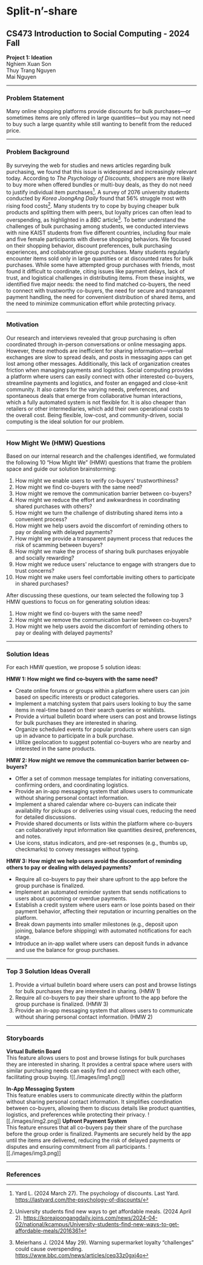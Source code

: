 
# Split-n’-share
## CS473 Introduction to Social Computing - 2024 Fall  
**Project 1: Ideation**  
Nghiem Xuan Son  
Thuy Trang Nguyen  
Mai Nguyen  

---

### Problem Statement  
Many online shopping platforms provide discounts for bulk purchases—or sometimes items are only offered in large quantities—but you may not need to buy such a large quantity while still wanting to benefit from the reduced price.

---

### Problem Background

By surveying the web for studies and news articles regarding bulk purchasing, we found that this issue is widespread and increasingly relevant today. According to *The Psychology of Discounts*, shoppers are more likely to buy more when offered bundles or multi-buy deals, as they do not need to justify individual item purchases[^1]. A survey of 2076 university students conducted by *Korea JoongAng Daily* found that 56% struggle most with rising food costs[^2]. Many students try to cope by buying cheaper bulk products and splitting them with peers, but loyalty prices can often lead to overspending, as highlighted in a *BBC* article[^3]. To better understand the challenges of bulk purchasing among students, we conducted interviews with nine KAIST students from five different countries, including four male and five female participants with diverse shopping behaviors. We focused on their shopping behavior, discount preferences, bulk purchasing experiences, and collaborative group purchases. Many students regularly encounter items sold only in large quantities or at discounted rates for bulk purchases. While some have attempted group purchases with friends, most found it difficult to coordinate, citing issues like payment delays, lack of trust, and logistical challenges in distributing items. From these insights, we identified five major needs: the need to find matched co-buyers, the need to connect with trustworthy co-buyers, the need for secure and transparent payment handling, the need for convenient distribution of shared items, and the need to minimize communication effort while protecting privacy.

---

### Motivation

Our research and interviews revealed that group purchasing is often coordinated through in-person conversations or online messaging apps. However, these methods are inefficient for sharing information—verbal exchanges are slow to spread deals, and posts in messaging apps can get lost among other messages. Additionally, this lack of organization creates friction when managing payments and logistics. Social computing provides a platform where users can easily connect with other interested co-buyers, streamline payments and logistics, and foster an engaged and close-knit community. It also caters for the varying needs, preferences, and spontaneous deals that emerge from collaborative human interactions, which a fully automated system is not flexible for. It is also cheaper than retailers or other intermediaries, which add their own operational costs to the overall cost. Being flexible, low-cost, and community-driven, social computing is the ideal solution for our problem.

---

### How Might We (HMW) Questions

Based on our internal research and the challenges identified, we formulated the following 10 “How Might We” (HMW) questions that frame the problem space and guide our solution brainstorming:

1. How might we enable users to verify co-buyers' trustworthiness?  
2. How might we find co-buyers with the same need?  
3. How might we remove the communication barrier between co-buyers?  
4. How might we reduce the effort and awkwardness in coordinating shared purchases with others?  
5. How might we turn the challenge of distributing shared items into a convenient process?  
6. How might we help users avoid the discomfort of reminding others to pay or dealing with delayed payments?  
7. How might we provide a transparent payment process that reduces the risk of scamming between buyers?  
8. How might we make the process of sharing bulk purchases enjoyable and socially rewarding?  
9. How might we reduce users' reluctance to engage with strangers due to trust concerns?  
10. How might we make users feel comfortable inviting others to participate in shared purchases?  

After discussing these questions, our team selected the following top 3 HMW questions to focus on for generating solution ideas:

1. How might we find co-buyers with the same need?  
2. How might we remove the communication barrier between co-buyers?  
3. How might we help users avoid the discomfort of reminding others to pay or dealing with delayed payments?  

---

### Solution Ideas

For each HMW question, we propose 5 solution ideas:

**HMW 1: How might we find co-buyers with the same need?**  
- Create online forums or groups within a platform where users can join based on specific interests or product categories.  
- Implement a matching system that pairs users looking to buy the same items in real-time based on their search queries or wishlists.  
- Provide a virtual bulletin board where users can post and browse listings for bulk purchases they are interested in sharing.  
- Organize scheduled events for popular products where users can sign up in advance to participate in a bulk purchase.  
- Utilize geolocation to suggest potential co-buyers who are nearby and interested in the same products.  

**HMW 2: How might we remove the communication barrier between co-buyers?**  
- Offer a set of common message templates for initiating conversations, confirming orders, and coordinating logistics.  
- Provide an in-app messaging system that allows users to communicate without sharing personal contact information.  
- Implement a shared calendar where co-buyers can indicate their availability for pickups or deliveries using visual cues, reducing the need for detailed discussions.  
- Provide shared documents or lists within the platform where co-buyers can collaboratively input information like quantities desired, preferences, and notes.  
- Use icons, status indicators, and pre-set responses (e.g., thumbs up, checkmarks) to convey messages without typing.  

**HMW 3: How might we help users avoid the discomfort of reminding others to pay or dealing with delayed payments?**  
- Require all co-buyers to pay their share upfront to the app before the group purchase is finalized.  
- Implement an automated reminder system that sends notifications to users about upcoming or overdue payments.  
- Establish a credit system where users earn or lose points based on their payment behavior, affecting their reputation or incurring penalties on the platform.  
- Break down payments into smaller milestones (e.g., deposit upon joining, balance before shipping) with automated notifications for each stage.  
- Introduce an in-app wallet where users can deposit funds in advance and use the balance for group purchases.  

---

### Top 3 Solution Ideas Overall

1. Provide a virtual bulletin board where users can post and browse listings for bulk purchases they are interested in sharing. (HMW 1)  
2. Require all co-buyers to pay their share upfront to the app before the group purchase is finalized. (HMW 3)  
3. Provide an in-app messaging system that allows users to communicate without sharing personal contact information. (HMW 2)  

---

### Storyboards

**Virtual Bulletin Board**  
This feature allows users to post and browse listings for bulk purchases they are interested in sharing. It provides a central space where users with similar purchasing needs can easily find and connect with each other, facilitating group buying.
![[./images/img1.png]]

**In-App Messaging System**  
This feature enables users to communicate directly within the platform without sharing personal contact information. It simplifies coordination between co-buyers, allowing them to discuss details like product quantities, logistics, and preferences while protecting their privacy.
![[./images/img2.png]]
**Upfront Payment System**  
This feature ensures that all co-buyers pay their share of the purchase before the group order is finalized. Payments are securely held by the app until the items are delivered, reducing the risk of delayed payments or disputes and ensuring commitment from all participants.
![[./images/img3.png]]


---

### References

[^1]: Yard L. (2024 March 27). The psychology of discounts. Last Yard. https://lastyard.com/the-psychology-of-discounts/  
[^2]: University students find new ways to get affordable meals. (2024 April 2). https://koreajoongangdaily.joins.com/news/2024-04-02/national/kcampus/University-students-find-new-ways-to-get-affordable-meals/2016361  
[^3]: Meierhans J. (2024 May 29). Warning supermarket loyalty “challenges” could cause overspending. https://www.bbc.com/news/articles/ceq33z0gxj4o  
